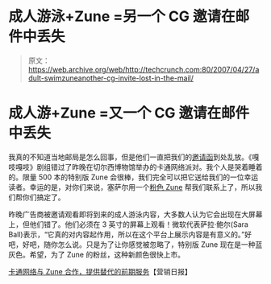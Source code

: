 # 成人游泳+Zune =另一个 CG 邀请在邮件中丢失

> 原文：<https://web.archive.org/web/http://techcrunch.com:80/2007/04/27/adult-swimzuneanother-cg-invite-lost-in-the-mail/>

# 成人游+Zune =又一个 CG 邀请在邮件中丢失

我真的不知道当地邮局是怎么回事，但是他们一直把我们的[邀请函](https://web.archive.org/web/20201026073706/http://crunchgear.com/2007/04/18/where-was-our-invite-to-the-sidekick-id-launch-party/)到处乱放。《嘎吱嘎吱》剧组错过了昨晚在切尔西博物馆举办的卡通网络派对。我个人是哭着睡着的。限量 500 本的特别版 Zune 会很棒，我们完全可以把它送给我们的一位幸运读者。幸运的是，对你们来说，塞萨尔用一个[粉色 Zune](https://web.archive.org/web/20201026073706/http://crunchgear.com/2007/04/25/your-mom-wants-a-pink-zune/) 帮我们联系上了，所以我们帮你们搞定了。

昨晚广告商被邀请观看即将到来的成人游泳内容，大多数人认为它会出现在大屏幕上，但他们错了。他们必须在 3 英寸的屏幕上观看！微软代表萨拉·鲍尔(Sara Ball)表示，“它真的对内容起作用，所以在这个平台上展示内容是有意义的。”好吧，好吧，随你怎么说。只是为了让你感觉被忽略了，特别版 Zune 现在是一种蓝灰色。希望，为了 Zune 的粉丝，这种新颜色很快上市。

[卡通网络与 Zune 合作，提供替代的前期服务](https://web.archive.org/web/20201026073706/http://publications.mediapost.com/index.cfm?fuseaction=Articles.showArticleHomePage&art_aid=59434)【营销日报】